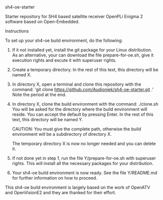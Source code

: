 sh4-oe-starter

Starter repository for SH4 based satellite receiver OpenPLi
Enigma 2 software based on Open-Embedded.

Instructions

To set up your sh4-oe build environment, do the following:

1. If it not installed yet, install the git package for your Linux distribution.
   As an alternative, your can download the file prepare-for-oe.sh, give it execution rights and excute it with superuser rights.

2. Create a temporary directory. In the rest of this text, this directory will be named X.

3. In directory X, open a terminal and clone this repository with the command:
   'git clone https://github.com/Audioniek/sh4-oe-starter.git .'
   Note the period at the end.

4. In directory X, clone the build environment with the command:
   ./clone.sh
   You will be asked for the directory where the build environment will reside. You can accept the default by pressing Enter.
   In the rest of this text, this directory will be named Y.

   CAUTION: You must give the complete path, otherwise the build environment will be a subdirectory of directory X.

   The temporary directory X is now no longer needed and you can delete it.
   
5. If not done yet in step 1, run the file Y/prepare-for-oe.sh with superuser rights. This will install all the necessary packages for your distribution.

6. Your sh4-oe build environment is now ready. See the file Y/README.md for further information on how to proceed.

This sh4-oe build environment is largely based on the work of OpenATV and OpenVisionE2 and they are thanked for their effort.
